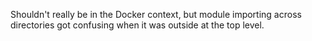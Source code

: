 Shouldn't really be in the Docker context, but module importing 
across directories got confusing when it was outside at the top level.
